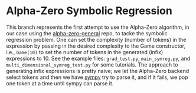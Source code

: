 # Alpha-Zero Symbolic Regression
This branch represents the first attempt to use the Alpha-Zero algorithm, in our case using the [alpha-zero-general](https://github.com/suragnair/alpha-zero-general) repo, to tacke the symbolic regression problem. One can set the complexity (number of tokens) in the expression by passing in the desired complexity to the Game constructor, i.e., ``Game(10)`` to set the number of tokens in the generated (infix) expressions to 10. See the example files: ``grad_test.py``, ``main_symreg.py``, and ``multi_dimensional_symreg_test.py`` for some tutorials. 
The approach to generating infix expressions is pretty naive; we let the Alpha-Zero backend select tokens and then we have [sympy](https://www.sympy.org/en/index.html) try to parse it, and if it fails, we pop one token at a time until sympy can parse it. 
